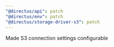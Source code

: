 ```yaml
---
"@directus/api": patch
"@directus/env": patch
"@directus/storage-driver-s3": patch
---
```


Made S3 connection settings configurable
